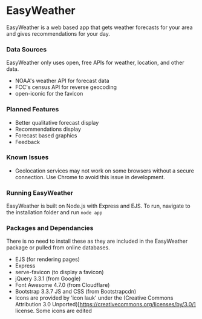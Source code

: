 # EasyWeather
EasyWeather is a web based app that gets weather forecasts for your area and gives recommendations for your day.

### Data Sources
EasyWeather only uses open, free APIs for weather, location, and other data.
* NOAA's weather API for forecast data
* FCC's census API for reverse geocoding
* open-iconic for the favicon

### Planned Features
* Better qualitative forecast display
* Recommendations display
* Forecast based graphics
* Feedback

### Known Issues
* Geolocation services may not work on some browsers without a secure connection. Use Chrome to avoid this issue in development.

### Running EasyWeather
EasyWeather is built on Node.js with Express and EJS. To run, navigate to the installation folder and run `node app`

### Packages and Dependancies
There is no need to install these as they are included in the EasyWeather package or pulled from online databases.
* EJS (for rendering pages)
* Express
* serve-favicon (to display a favicon)
* jQuery 3.3.1 (from Google)
* Font Awesome 4.7.0 (from Cloudflare)
* Bootstrap 3.3.7 JS and CSS (from Bootstrapcdn)
* Icons are provided by 'icon lauk' under the (Creative Commons Attribution 3.0 Unported)[https://creativecommons.org/licenses/by/3.0/] license. Some icons are edited
